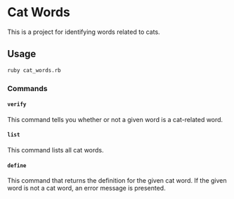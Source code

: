 # Cat Words

This is a project for identifying words related to cats.

## Usage

```sh
ruby cat_words.rb
```

### Commands

#### `verify`

This command tells you whether or not a given word is a cat-related word.

#### `list`

This command lists all cat words.

#### `define`

This command that returns the definition for the given cat word.
If the given word is not a cat word, an error message is presented.

